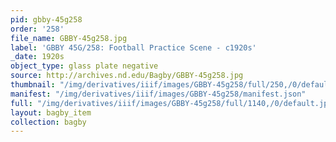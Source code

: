 ```yaml
---
pid: gbby-45g258
order: '258'
file_name: GBBY-45g258.jpg
label: 'GBBY 45G/258: Football Practice Scene - c1920s'
_date: 1920s
object_type: glass plate negative
source: http://archives.nd.edu/Bagby/GBBY-45g258.jpg
thumbnail: "/img/derivatives/iiif/images/GBBY-45g258/full/250,/0/default.jpg"
manifest: "/img/derivatives/iiif/images/GBBY-45g258/manifest.json"
full: "/img/derivatives/iiif/images/GBBY-45g258/full/1140,/0/default.jpg"
layout: bagby_item
collection: bagby
---
```

